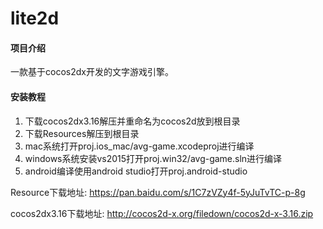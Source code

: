 # lite2d

#### 项目介绍
一款基于cocos2dx开发的文字游戏引擎。

#### 安装教程

1. 下载cocos2dx3.16解压并重命名为cocos2d放到根目录
2. 下载Resources解压到根目录
2. mac系统打开proj.ios_mac/avg-game.xcodeproj进行编译
3. windows系统安装vs2015打开proj.win32/avg-game.sln进行编译
4. android编译使用android studio打开proj.android-studio

Resource下载地址:
https://pan.baidu.com/s/1C7zVZy4f-5yJuTvTC-p-8g

cocos2dx3.16下载地址:
http://cocos2d-x.org/filedown/cocos2d-x-3.16.zip